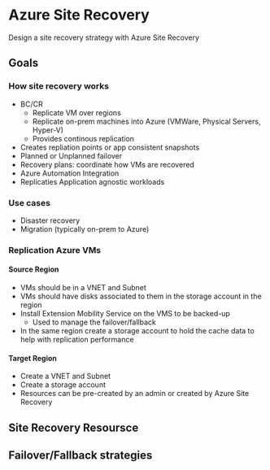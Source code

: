 # Azure Site Recovery

Design a site recovery strategy with Azure Site Recovery

## Goals

### How site recovery works

- BC/CR
  - Replicate VM over regions
  - Replicate on-prem machines into Azure (VMWare, Physical Servers, Hyper-V)
  - Provides continous replication
- Creates repliation points or app consistent snapshots
- Planned or Unplanned failover
- Recovery plans: coordinate how VMs are recovered
- Azure Automation Integration
- Replicaties Application agnostic workloads

### Use cases

- Disaster recovery
- Migration (typically on-prem to Azure)

### Replication Azure VMs

#### Source Region

- VMs should be in a VNET and Subnet
- VMs should have disks associated to them in the storage account in the region
- Install Extension Mobility Service on the VMS to be backed-up 
  - Used to manage the failover/fallback
- In the same region create a storage account to hold the cache data to help with replication performance

#### Target Region

- Create a VNET and Subnet
- Create a storage account
- Resources can be pre-created by an admin or created by Azure Site Recovery

## Site Recovery Resoursce

## Failover/Fallback strategies
